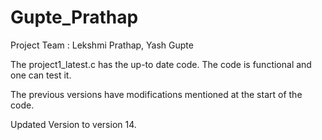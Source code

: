 # Gupte_Prathap
Project Team : Lekshmi Prathap, Yash Gupte

The project1_latest.c has the up-to date code.
The code is functional and one can test it.

The previous versions have modifications mentioned at the start of the code.

Updated Version to version 14.
